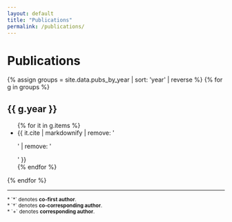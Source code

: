 ```yaml
---
layout: default
title: "Publications"
permalink: /publications/
---
```


<h1>Publications</h1>

{% assign groups = site.data.pubs_by_year | sort: 'year' | reverse %}
{% for g in groups %}
  <h2>{{ g.year }}</h2>
  <ul class="pub-list">
    {% for it in g.items %}
      <li>{{ it.cite | markdownify | remove: '<p>' | remove: '</p>' }}</li>
    {% endfor %}
  </ul>
{% endfor %}

<hr/>

<p><sub>
* `*` denotes <strong>co-first author</strong>.<br/>
* `†` denotes <strong>co-corresponding author</strong>.<br/>
* `+` denotes <strong>corresponding author</strong>.
</sub></p>
